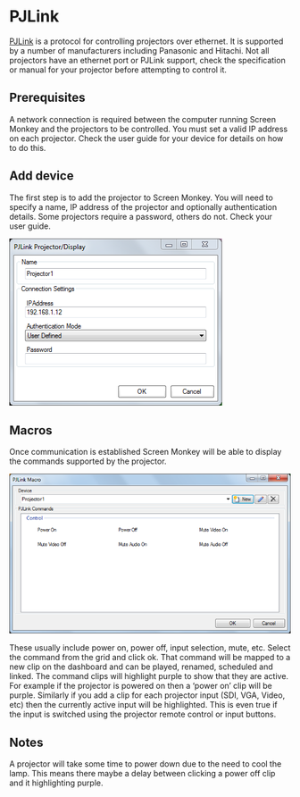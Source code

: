 # PJLink

[PJLink](https://pjlink.jbmia.or.jp/english/) is a protocol for controlling projectors over ethernet. It is supported by a number of manufacturers including Panasonic and Hitachi. Not all projectors have an ethernet port or PJLink support, check the specification or manual for your projector before attempting to control it.

## Prerequisites 
A network connection is required between the computer running Screen Monkey and the projectors to be controlled. You must set a valid IP address on each projector. Check the user guide for your device for details on how to do this.

## Add device
The first step is to add the projector to Screen Monkey. You will need to specify a name, IP address of the projector and optionally authentication details. Some projectors require a password, others do not. Check your user guide.

![](../../images/macro-pjlink-new.png)

## Macros
Once communication is established Screen Monkey will be able to display the commands supported by the projector. 

![](../../images/macro-pjlink.png)

These usually include power on, power off, input selection, mute, etc. Select the command from the grid and click ok. That command will be mapped to a new clip on the dashboard and can be played, renamed, scheduled and linked. The command clips will highlight purple to show that they are active. For example if the projector is powered on then a ‘power on’ clip will be purple. Similarly if you add a clip for each projector input (SDI, VGA, Video, etc) then the currently active input will be highlighted. This is even true if the input is switched using the projector remote control or input buttons.

## Notes
A projector will take some time to power down due to the need to cool the lamp. This means there maybe a delay between clicking a power off clip and it highlighting purple.


